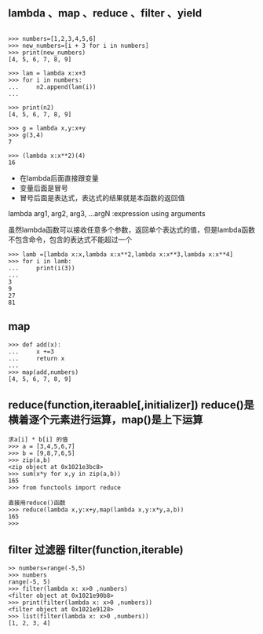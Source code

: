 lambda 、map 、reduce 、filter 、yield
---

``` shell

>>> numbers=[1,2,3,4,5,6]
>>> new_numbers=[i + 3 for i in numbers]
>>> print(new_numbers)
[4, 5, 6, 7, 8, 9]

>>> lam = lambda x:x+3
>>> for i in numbers:
...     n2.append(lam(i))
... 

>>> print(n2)
[4, 5, 6, 7, 8, 9]

>>> g = lambda x,y:x+y
>>> g(3,4)
7

>>> (lambda x:x**2)(4)
16

```

- 在lambda后面直接跟变量
- 变量后面是冒号
- 冒号后面是表达式，表达式的结果就是本函数的返回值

lambda arg1, arg2, arg3, ...argN :expression using arguments

虽然lambda函数可以接收任意多个参数，返回单个表达式的值，但是lambda函数不包含命令，包含的表达式不能超过一个

``` shell
>>> lamb =[lambda x:x,lambda x:x**2,lambda x:x**3,lambda x:x**4]
>>> for i in lamb:
...     print(i(3))
... 
3
9
27
81
```
map 
---

``` shell
>>> def add(x):
...     x +=3
...     return x
... 
>>> map(add,numbers)
[4, 5, 6, 7, 8, 9]
```

reduce(function,iteraable[,initializer])  reduce()是横着逐个元素进行运算，map()是上下运算
---

``` shell
求a[i] * b[i] 的值
>>> a = [3,4,5,6,7]
>>> b = [9,8,7,6,5]
>>> zip(a,b)
<zip object at 0x1021e3bc8>
>>> sum(x*y for x,y in zip(a,b))
165
>>> from functools import reduce

直接用reduce()函数
>>> reduce(lambda x,y:x+y,map(lambda x,y:x*y,a,b))
165
>>> 
```

filter 过滤器 filter(function,iterable)
---

``` shell
>> numbers=range(-5,5)
>>> numbers
range(-5, 5)
>>> filter(lambda x: x>0 ,numbers)
<filter object at 0x1021e90b8>
>>> print(filter(lambda x: x>0 ,numbers))
<filter object at 0x1021e9128>
>>> list(filter(lambda x: x>0 ,numbers))
[1, 2, 3, 4]
```
